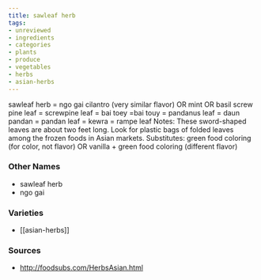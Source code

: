 ```yaml
---
title: sawleaf herb
tags:
- unreviewed
- ingredients
- categories
- plants
- produce
- vegetables
- herbs
- asian-herbs
---
```

sawleaf herb = ngo gai cilantro (very similar flavor) OR mint OR basil screw pine leaf = screwpine leaf = bai toey =bai touy = pandanus leaf = daun pandan = pandan leaf = kewra = rampe leaf Notes: These sword-shaped leaves are about two feet long. Look for plastic bags of folded leaves among the frozen foods in Asian markets. Substitutes: green food coloring (for color, not flavor) OR vanilla + green food coloring (different flavor)

### Other Names

* sawleaf herb
* ngo gai

### Varieties

* [[asian-herbs]]

### Sources
* http://foodsubs.com/HerbsAsian.html
